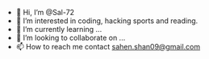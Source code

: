 - 👋 Hi, I’m @Sal-72
- 👀 I’m interested in coding, hacking sports and reading.
- 🌱 I’m currently learning ...
- 💞️ I’m looking to collaborate on ...
- 📫 How to reach me contact sahen.shan09@gmail.com

<!---
Sal-72/Sal-72 is a ✨ special ✨ repository because its `README.md` (this file) appears on your GitHub profile.
You can click the Preview link to take a look at your changes.
--->
